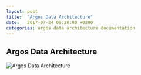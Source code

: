 ```yaml
---
layout: post
title:  "Argos Data Architecture"
date:   2017-07-24 09:20:00 +0200
categories: argos data architecture documentation
---
```


## Argos Data Architecture

![Argos Data Architecture](/argos/resources/backend/argos-backend-data-architecture.png)
